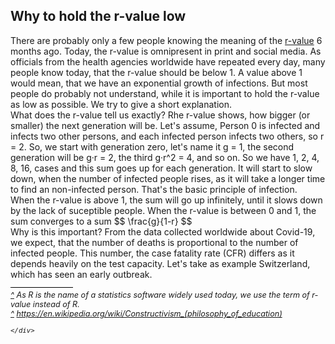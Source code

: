 <html>
  <head>
    <script defer src="http://cdn.mathjax.org/mathjax/latest/MathJax.js?config=TeX-AMS-MML_HTMLorMML"></script>
    <title>Why to hold the r-value low</title>
    <meta charset="utf-8" />
    <meta http-equiv="expires" content="0">
  <style>
 /* FONTS */
 @import url("https://fonts.googleapis.com/css?family=Open+Sans+Condensed:300,700");
</style>
  </head>
  <body>
    <h2>Why to hold the r-value low</h2>
    <div class="twocol">
    <div class="ntext">
      There are probably only a few people knowing the meaning of the <a href="#ref1" id="rref1">r-value</a> 6 months ago. Today, the r-value is omnipresent in print and social media. As officials from the health agencies worldwide have repeated every day, many people know today, that the r-value should be below 1. A value above 1 would mean, that we have an exponential growth of infections. But most people do probably not understand, while it is important to hold the r-value as low as possible. We try to give a short explanation. 
    </div>
    <div>
   What does the r-value tell us exactly? Rhe r-value shows, how bigger (or smaller) the next generation will be. Let's assume, Person 0 is infected and infects two other persons, and each infected person infects two others, so r = 2. So, we start with generation zero, let's name it g = 1, the second generation will be g&#183;r = 2, the third g&#183;r^2 = 4, and so on. So we have 1, 2, 4, 8, 16, cases and this sum goes up for each generation. It will start to slow down, when the number of infected people rises, as it will take a longer time to find an non-infected person. That's the basic principle of infection.
    </div>
    <div class="ntext">
      When the r-value is above 1, the sum will go up infinitely, until it slows down by the lack of suceptible people. When the r-value is between 0 and 1, the sum converges to a sum 
      $$
      \frac{g}{1-r}
      $$
    </div>
    <div class="ntext">
      Why is this important? From the data collected worldwide about Covid-19, we expect, that the number of deaths is proportional to the number of infected people. This number, the case fatality rate (CFR) differs as it depends heavily on the test capacity. Let's take as example Switzerland, which has seen an early outbreak. 
    </div>
    </div>
      <div id="foot" style="font-size:0.9em;margin-top:1em;font-style:italic;">
        <div style="border-top:1px solid #000000;width:100px;clear:both;height:4px;line-height:4px;">&nbsp;</div>
        <div id="ref1"><a href="#rref1">^</a> As R is the name of a statistics software widely used today, we use the term of r-value instead of R.</div>
        <div id="ref2"><a href="#rref2">^</a> <a href="https://en.wikipedia.org/wiki/Constructivism_(philosophy_of_education)">https://en.wikipedia.org/wiki/Constructivism_(philosophy_of_education)</a></div>
    
    </div>
